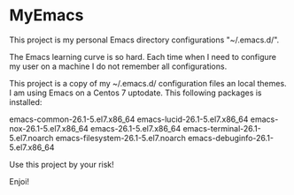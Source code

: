 # MyEmacs
This project is my personal Emacs directory configurations "~/.emacs.d/".

The Emacs learning curve is so hard. Each time when I need to configure
my user on a machine I do not remember all configurations. 

This project is a copy of my ~/.emacs.d/ configuration files an local
themes. I am using Emacs on a Centos 7 uptodate. This following packages
is installed:

 emacs-common-26.1-5.el7.x86_64
 emacs-lucid-26.1-5.el7.x86_64
 emacs-nox-26.1-5.el7.x86_64
 emacs-26.1-5.el7.x86_64
 emacs-terminal-26.1-5.el7.noarch
 emacs-filesystem-26.1-5.el7.noarch
 emacs-debuginfo-26.1-5.el7.x86_64

Use this project by your risk! 

Enjoi!


